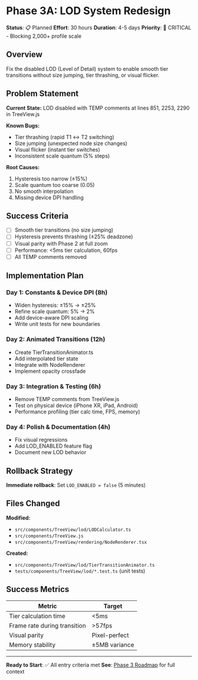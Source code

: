 # Phase 3A: LOD System Redesign

**Status**: 📋 Planned
**Effort**: 30 hours
**Duration**: 4-5 days
**Priority**: 🚨 CRITICAL - Blocking 2,000+ profile scale

## Overview

Fix the disabled LOD (Level of Detail) system to enable smooth tier transitions without size jumping, tier thrashing, or visual flicker.

## Problem Statement

**Current State:** LOD disabled with TEMP comments at lines 851, 2253, 2290 in TreeView.js

**Known Bugs:**
- Tier thrashing (rapid T1 ↔ T2 switching)
- Size jumping (unexpected node size changes)
- Visual flicker (instant tier switches)
- Inconsistent scale quantum (5% steps)

**Root Causes:**
1. Hysteresis too narrow (±15%)
2. Scale quantum too coarse (0.05)
3. No smooth interpolation
4. Missing device DPI handling

## Success Criteria

- [ ] Smooth tier transitions (no size jumping)
- [ ] Hysteresis prevents thrashing (±25% deadzone)
- [ ] Visual parity with Phase 2 at full zoom
- [ ] Performance: <5ms tier calculation, 60fps
- [ ] All TEMP comments removed

## Implementation Plan

### Day 1: Constants & Device DPI (8h)
- Widen hysteresis: ±15% → ±25%
- Refine scale quantum: 5% → 2%
- Add device-aware DPI scaling
- Write unit tests for new boundaries

### Day 2: Animated Transitions (12h)
- Create TierTransitionAnimator.ts
- Add interpolated tier state
- Integrate with NodeRenderer
- Implement opacity crossfade

### Day 3: Integration & Testing (6h)
- Remove TEMP comments from TreeView.js
- Test on physical device (iPhone XR, iPad, Android)
- Performance profiling (tier calc time, FPS, memory)

### Day 4: Polish & Documentation (4h)
- Fix visual regressions
- Add LOD_ENABLED feature flag
- Document new LOD behavior

## Rollback Strategy

**Immediate rollback**: Set `LOD_ENABLED = false` (5 minutes)

## Files Changed

**Modified:**
- `src/components/TreeView/lod/LODCalculator.ts`
- `src/components/TreeView.js`
- `src/components/TreeView/rendering/NodeRenderer.tsx`

**Created:**
- `src/components/TreeView/lod/TierTransitionAnimator.ts`
- `tests/components/TreeView/lod/*.test.ts` (unit tests)

## Success Metrics

| Metric | Target |
|--------|--------|
| Tier calculation time | <5ms |
| Frame rate during transition | >57fps |
| Visual parity | Pixel-perfect |
| Memory stability | ±5MB variance |

---

**Ready to Start**: ✅ All entry criteria met
**See**: [Phase 3 Roadmap](../02-IMPLEMENTATION_ROADMAP.md) for full context
